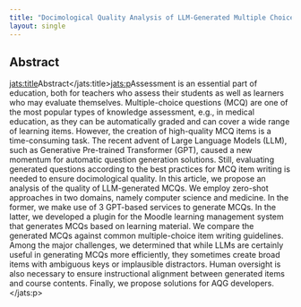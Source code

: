 ```yaml
---
title: "Docimological Quality Analysis of LLM-Generated Multiple Choice Questions in Computer Science and Medicine"
layout: single
---
```


## Abstract
<jats:title>Abstract</jats:title><jats:p>Assessment is an essential part of education, both for teachers who assess their students as well as learners who may evaluate themselves. Multiple-choice questions (MCQ) are one of the most popular types of knowledge assessment, e.g., in medical education, as they can be automatically graded and can cover a wide range of learning items. However, the creation of high-quality MCQ items is a time-consuming task. The recent advent of Large Language Models (LLM), such as Generative Pre-trained Transformer (GPT), caused a new momentum for automatic question generation solutions. Still, evaluating generated questions according to the best practices for MCQ item writing is needed to ensure docimological quality. In this article, we propose an analysis of the quality of LLM-generated MCQs. We employ zero-shot approaches in two domains, namely computer science and medicine. In the former, we make use of 3 GPT-based services to generate MCQs. In the latter, we developed a plugin for the Moodle learning management system that generates MCQs based on learning material. We compare the generated MCQs against common multiple-choice item writing guidelines. Among the major challenges, we determined that while LLMs are certainly useful in generating MCQs more efficiently, they sometimes create broad items with ambiguous keys or implausible distractors. Human oversight is also necessary to ensure instructional alignment between generated items and course contents. Finally, we propose solutions for AQG developers.</jats:p>
